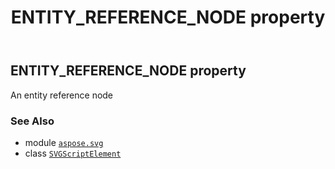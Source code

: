 ﻿---
title: ENTITY_REFERENCE_NODE property
second_title: Aspose.SVG for Python via .NET API References
description: 
type: docs
weight: 500
url: /python-net/aspose.svg/svgscriptelement/entity_reference_node/
is_root: false
---

## ENTITY_REFERENCE_NODE property


An entity reference node

### See Also
* module [`aspose.svg`](../../)
* class [`SVGScriptElement`](/svg/python-net/aspose.svg/svgscriptelement)
